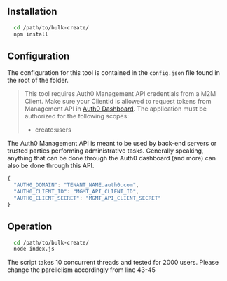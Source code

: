 

## Installation

```bash
  cd /path/to/bulk-create/
  npm install
```

## Configuration

The configuration for this tool is contained in the `config.json` file found in the root of the folder. 

> This tool requires Auth0 Management API credentials from a M2M Client. Make sure your ClientId is allowed to request tokens from Management API in [Auth0 Dashboard](https://manage.auth0.com/#/apis).
> The application must be authorized for the following scopes:
>
> - create:users

The Auth0 Management API is meant to be used by back-end servers or trusted parties performing administrative tasks. Generally speaking, anything that can be done through the Auth0 dashboard (and more) can also be done through this API.

```js
{
  "AUTH0_DOMAIN": "TENANT_NAME.auth0.com",
  "AUTH0_CLIENT_ID": "MGMT_API_CLIENT_ID",
  "AUTH0_CLIENT_SECRET": "MGMT_API_CLIENT_SECRET"
}
```

## Operation

```bash
  cd /path/to/bulk-create/
  node index.js
```
The script takes 10 concurrent threads and tested for 2000 users. Please change the parellelism accordingly from line 43-45